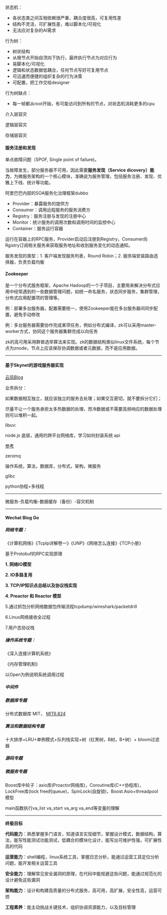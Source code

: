 状态机：

- 各状态类之间互相依赖很严重，耦合度很高，可复用性差
- 结构不灵活，可扩展性差，难以脚本化/可视化
- 无法应对复杂的AI需求

行为树：

- 树状结构
- 从根节点开始自顶向下执行，最终执行节点为对应行为
- 易脚本化/可视化
- 逻辑和状态数据低耦合，任何节点写好可复用节点
- 可迅速而便捷的组织复杂的行为决策
- 可配置，把工作交给designer

行为树缺点：

- 每一帧都从root开始，有可能访问到所有的节点，对状态机消耗更多的cpu



介入层容灾

逻辑层容灾

存储层容灾



#### 服务注册和发现

单点故障问题（SPOF, Single point of failure)。

当故障发生，部分服务器不可用，因此需要**服务发现（Service dicovery）能力**，为微服务架构的一个核心模块，准确说为服务管理，包括服务注册、发现、优雅上下线、统计等功能。

阿里巴巴内部的SOA服务化治理框架dubbo

- Provider：暴露服务的提供方
- Consumer：调用远程服务的服务消费方
- Registry：服务注册与发现的注册中心
- Monitor：统计服务的调用次数和调用时间的监控中心
- Container：服务运行容器

运行在容器上的RPC服务，Provider启动后注册到Registry，Consumer向Rgistry订阅相关服务来获取服务地址和收到服务变化的动态通知。

服务发现的类型：1. 客户端发现服务列表，Round Robin；2. 服务端安装路由选择器，负责负载均衡



#### Zookeeper

是一个分布式服务框架，Apache Hadoop的一个子项目，主要用来解决分布式应用中经常遇到的一些数据管理问题，如统一命名服务，状态同步服务，集群管理，分布式应用配置项的管理等。

例：部署多台服务器，配置需要统一，使用Zookeeper能在多台服务器间同步配置，避免手动修改

例：多台服务器需要协作完成某项任务，例如分布式编译，zk可以采用master-worker方式，协同这个服务器集群完成以向任务

zk的高可用采用群兽选举算法来实现。zk的数据结构类似linux文件系统，每个节点为znode，节点上应该保存协调数据或者元数据，而不是应用数据。







---



#### 基于Skynet的游戏服务器实现

[云风Blog](https://blog.codingnow.com/2015/04/skynet_mmo.html)

业务拆分：

如果数据相互独立，就应该独立的服务去处理；如果交互密切，就不要拆分它们；

尽量不让一个服务承担太多热数据的处理，而冷数据或不需要高频响应的数据处理则可以堆积一起。



libuv:

node.js 底层，通用的跨平台网络库，学习如何封装系统 api

[参考](https://nikhilm.github.io/uvbook/)

zeromq

操作系统，算法，数据库，分布式，架构，微服务

glibc

python协程+多线程

---



微服务-负载均衡-数据缓存（备份）-容灾机制

---

#### Wechat Blog Go

##### 网络专题：

《计算机网络》《TcpIp详解卷一》《UNP》《网络怎么连接》《TCP小册》

基于Protobuf的RPC实现原理

**1. 网络IO模型**

**2. IO多路复用**

**3. TCP/IP知识点总结以及协议栈实现**

**4. Preactor 和 Reactor 模型**

5.通过抓包分析网络数据包传输流程tcpdump/wireshark/packetdrill

6.Linux网络接收全过程

7.用户态协议栈





##### 操作系统专题：

《深入连接计算机系统》

《内存管理机制》

以Open为例说明系统调用过程  



##### 中间件

##### 数据库专题

分布式数据库 MIT， [MIT6.824](https://zhuanlan.zhihu.com/p/110168818)

##### 算法和数据结构专题

十大排序+LRU+单例模式+队列栈实现+树（红黑树，B树，B+树）+ bloom过滤器



##### 源码专题

##### 微服务专题



Boost库中轮子：asio库(Proactor网络库)，Coroutine库(C++协程库)，LockFree库(lock free的queue)，SpinLock(自旋锁)，Boost.Asio+threadpool 模型

main函数执行va_list va_start va_arg va_end等变量的理解

---



**终极目标**

**代码能力**：熟悉掌握多门语言，知道语言实现细节，掌握设计模式，数据结构，算法，能写性能测试功能测试，低耦合的模块化设计，能写出可维护性强，可扩展性高的代码

**运营能力**：shell编程，linux系统工具，掌握日志分析，能通过运营工具定位分析问题，能开发相关运营工具

**安全能力**：理解常见安全漏洞的原理，在代码中能规避这些问题，能通过规范化的设计避免这些漏洞

**架构能力**：设计和构建高质量的分布式服务，高可用，高扩展，安全性高，运营可控

**工程素养**：能主动挑战关键技术，组织协调资源能力，以及目标管理





























